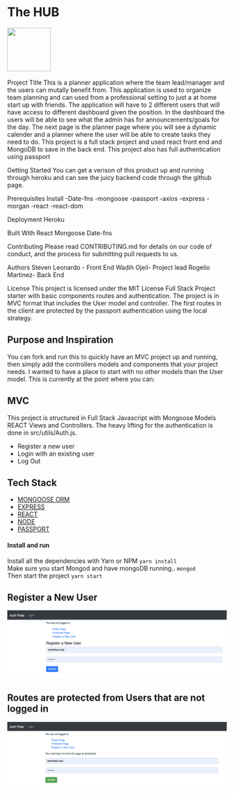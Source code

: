 # The HUB

<img src= (https://user-images.githubusercontent.com/60321934/82580850-bfc76100-9b5d-11ea-9ad8-3bb3a71708f5.png) width="100" height="100">




Project Title
This is a planner application where the team lead/manager and the users can mutally benefit from.
This application is used to organize team planning and can used from a professional setting to just
a at home start up with friends. The application will have to 2 different users that will have access
to different dashboard given the position. In the dashboard the users will be able to see what the admin
has for announcements/goals for the day. The next page is the planner page where you will see a dynamic
calender and a planner where the user will be able to create tasks they need to do. This project is a
full stack project and used react front end and MongoDB to save in the back end. This project also
has full authentication using passport

Getting Started
You can get a verison of this product up and running through heroku and can see the juicy backend code through the github
page.

Prerequisites
Install
-Date-fns
-mongoose
-passport
-axios
-express
-morgan
-react
-react-dom


Deployment
Heroku

Built With
React
Mongoose
Date-fns

Contributing
Please read CONTRIBUTING.md for details on our code of conduct, and the process for submitting pull requests to us.

Authors
Steven Leonardo - Front End
Wadih Ojeil- Project lead
Rogelio Martinez- Back End

License
This project is licensed under the MIT License
Full Stack Project starter with basic components routes and authentication. The project is in MVC format that includes the User model and controller. The first routes in the client are protected by the passport authentication using the local strategy. 

## Purpose and Inspiration
You can fork and run this to quickly have an MVC project up and running, then simply add the controllers models and components that your project needs. I wanted to have a place to start with no other models than the User model. This is currently at the point where you can:

## MVC
This project is structured in Full Stack Javascript with Mongoose Models REACT Views and Controllers. The heavy lifting for the authentication is done in src/utils/Auth.js.

- Register a new user
- Login with an existing user
- Log Out

## Tech Stack
+ [MONGOOSE ORM](https://www.npmjs.com/package/mongoose)
+ [EXPRESS](https://www.npmjs.com/package/express)
+ [REACT](https://reactjs.org/)
+ [NODE](https://nodejs.org/en/)
+ [PASSPORT](http://www.passportjs.org/docs/username-password/)

#### Install and run
Install all the dependencies with Yarn or NPM
`yarn install` <br>
Make sure you start Mongod and have mongoDB running..
`mongod` <br>
Then start the project
`yarn start`

## Register a New User
![Register A New User](/client/public/images/Register.png)

## Routes are protected from Users that are not logged in
![Login an existing User](/client/public/images/ProtectedRoute.png)


